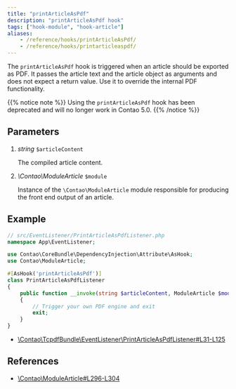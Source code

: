 ```yaml
---
title: "printArticleAsPdf"
description: "printArticleAsPdf hook"
tags: ["hook-module", "hook-article"]
aliases:
    - /reference/hooks/printArticleAsPdf/
    - /reference/hooks/printarticleaspdf/
---
```



The `printArticleAsPdf` hook is triggered when an article should be exported as
PDF. It passes the article text and the article object as arguments and does not
expect a return value. Use it to override the internal PDF functionality.

{{% notice note %}}
Using the `printArticleAsPdf` hook has been deprecated and will no longer work in Contao 5.0.
{{% /notice %}}


## Parameters

1. *string* `$articleContent`

    The compiled article content.

2. *\Contao\ModuleArticle* `$module`

    Instance of the `\Contao\ModuleArticle` module responsible for producing the 
    front end output of an article.


## Example

```php
// src/EventListener/PrintArticleAsPdfListener.php
namespace App\EventListener;

use Contao\CoreBundle\DependencyInjection\Attribute\AsHook;
use Contao\ModuleArticle;

#[AsHook('printArticleAsPdf')]
class PrintArticleAsPdfListener
{
    public function __invoke(string $articleContent, ModuleArticle $module): void
    {
        // Trigger your own PDF engine and exit
        exit;
    }
}
```

* [\Contao\TcpdfBundle\EventListener\PrintArticleAsPdfListener#L31-L125](https://github.com/contao/tcpdf-bundle/blob/1.1/src/EventListener/PrintArticleAsPdfListener.php#L31-L125)


## References

* [\Contao\ModuleArticle#L296-L304](https://github.com/contao/contao/blob/4.7.6/core-bundle/src/Resources/contao/modules/ModuleArticle.php#L296-L304)
